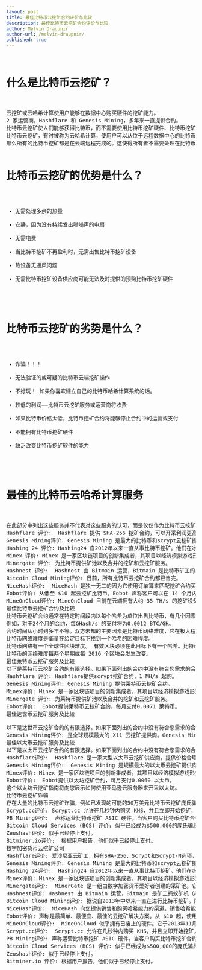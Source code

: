 ```yaml
---
layout: post
title: 最佳比特币云挖矿合约评价与比较
description: 最佳比特币云挖矿合约评价与比较
author: Melvin Draupnir
author-url: /melvin-draupnir/
published: true
---
```


<pre>

<h1>什么是比特币云挖矿？</h1>

云挖矿或云哈希计算使用户能够在数据中心购买硬件的挖矿能力。
2 家运营商，Hashflare 和 Genesis Mining，多年来一直提供合约。
比特币云挖矿使人们能够获得比特币，而不需要使用比特币挖矿硬件、比特币挖矿软件、电、带宽，也没有其他离线问题。
比特币云挖矿，有时被称为云哈希计算，使用户可以从位于远程数据中心的比特币挖矿硬件购买比特币挖矿能力的产出。
那么所有的比特币挖矿都是在云端远程完成的。这使得所有者不需要处理在比特币挖矿时通常遇到的任何麻烦，如电、主机问题、热量、安装或故障维护。

<h1>比特币云挖矿的优势是什么？</h1>
<ul>
<li>无需处理多余的热量</li>
<li>安静，因为没有持续发出嗡嗡声的电扇</li>
<li>无需电费</li>
<li>当比特币挖矿不再盈利时，无需出售比特币挖矿设备</li>
<li>热设备无通风问题</li>
<li>无需比特币挖矿设备供应商可能无法及时提供的预购比特币挖矿硬件</li>
</ul>

<h1>比特币云挖矿的劣势是什么？</h1>
<ul>
<li>诈骗！！！</li>
<li>无法验证的或可疑的比特币云端挖矿操作</li>
<li>不好玩！ 如果你喜欢建立自己的比特币哈希计算系统的话。</li>
<li>较低的利润——比特币云挖矿服务或运营商将收费</li>
<li>如果比特币价格太低，比特币挖矿合约将能够停止合约中的运营或支付</li>
<li>不能拥有比特币挖矿硬件</li>
<li>缺乏改变比特币挖矿软件的能力</li>
</ul>

<h1>最佳的比特币云哈希计算服务</h1>

在此部分中列出这些服务并不代表对这些服务的认可，而是仅仅作为比特币云挖矿的比较。已发生大量的比特币云挖矿诈骗。
Hashflare 评价:  Hashflare 提供 SHA-256 挖矿合约，可以开采利润更高的 SHA-256 比特币，但自动付款仍以比特币支付。客户必须至少购买 10 GH/s。
Genesis Mining评价: Genesis Mining 是最大的比特币和scrypt云挖矿提供商。Genesis Mining 提供三种比特币云计划，价格合理。还提供 Zcash 挖矿合约。
Hashing 24 评价: Hashing24 自2012年以来一直从事比特币挖矿。他们在冰岛和格鲁吉亚设有工厂。 他们使用 BitFury 的现代 ASIC 芯片，提供最高性能和效率。
Minex 评价: Minex 是一家区块链项目的创新集成者，其项目以经济模拟游戏形式呈现。用户购买 Cloudpack，然后可以使用它们从预先选定的云矿场、彩票、赌场、现实世界市场等建立索引。
Minergate 评价: 为比特币提供矿池以及合并的挖矿和云挖矿服务。
Hashnest 评价:  Hashnest 由 Bitmain 运营，Bitmain 是比特币矿工的 Antminer 生产线的生产商。 HashNest 目前有超过 600 台 Antminer S7 可供出租。您可以在 Hashnest 的网站上查看最新的定价和供应情况。在撰写本文时，一台 Antminer S7 的哈希率的租赁价格为 $1,200。
Bitcoin Cloud Mining评价: 目前，所有比特币云挖矿合约都已售完。
NiceHash评价:  NiceHash 是独一无二的因为它使用订单簿来匹配挖矿合约买家和卖家。查看它的网站获取最新价格。
Eobot评价: 从低至 $10 起云挖矿比特币。Eobot 声称客户可以在 14 个月内盈亏平衡。
MineOnCloud评价: MineOnCloud 目前在云端拥有大约 35 TH/s 的挖矿设备出租。可供出租的矿工包括 AntMiner S4和S5。
最佳比特币云挖矿合约及比较
比特币云挖矿合约通常在特定时间段内以每个哈希为单位出售比特币，有几个因素会影响比特币云挖矿合约的盈利能力。
例如，对于24个月的合约，每GHash/s 的支付将为0.0012 BTC/GH。
合约时间从小时到多年不等。双方未知的主要因素是比特币网络难度，它在极大程度上决定了比特币云哈希计算合约的盈利能力
比特币网络难度是衡量在给定目标下找到一个哈希的困难程度。
比特币网络有一个全球性区块难度。 有效区块必须在此目标下有一个哈希。比特币挖矿矿池同样也有一个特定矿池的份额难度，设定了份额的下限。
比特币的网络难度每两个星期或每 2016 个区块会发生改变。
最佳莱特币云挖矿服务及比较
以下是莱特币云挖矿合约的有限选择。如果下面列出的合约中没有符合您需求的合约，您可以购买比特币云挖矿合约（如上所列），并将您赚取的比特币转换为莱特币。
Hashflare 评价: Hashflare提供scrypt挖矿合约，1 MH/s 起购。
Genesis Mining评价: Genesis Mining 提供莱特币云挖矿合约。
Minex评价: Minex 是一家区块链项目的创新集成者，其项目以经济模拟游戏形式呈现。用户购买Cloudpack，然后可以使用它们从预先选定的云矿场、彩票、赌场、现实世界市场等建立索引。
Minergate 评价: 为莱特币提供矿池以及合并的挖矿和云挖矿服务。
Eobot评价:  Eobot提供莱特币云挖矿合约，每月支付0.0071 莱特币。
最佳达世币云挖矿服务及比较

以下是达世币云挖矿合约的有限选择。如果下面列出的合约中没有符合您需求的合约，您可以购买比特币云挖矿合约（如上所列），并将您赚取的比特币转换为达世币。
Genesis Mining评价: 是全球规模最大的 X11 云挖矿提供商。Genesis Mining 提供三种价格合理的达世币 X11 云挖矿计划。
最佳以太币云挖矿服务及比较
以下是以太币云挖矿合约的有限选择。如果下面列出的合约中没有符合您需求的合约，您可以购买比特币云挖矿合约（如上所列），并将您赚取的比特币转换为以太币。
Hashflare评价:  Hashflare 是一家大型以太币云挖矿供应商，提供价格合理的以太坊云挖矿合约。
Genesis Mining评价:  Genesis Mining 是规模最大的以太币云挖矿提供商。以太坊云挖矿合约价格合理。
Minex评价: Minex 是一家区块链项目的创新集成者，其项目以经济模拟游戏形式呈现。用户购买 Cloudpack，然后可以使用它们从预先选定的云矿场、彩票、赌场、现实世界市场等建立索引。
Eobot评价:  Eobot提供以太坊挖矿合约，每月支付0.0060 以太币。
这个以太坊云挖矿指南将向您展示如何使用亚马逊云服务器来开采以太坊。
比特币云挖矿诈骗
存在大量的比特币云挖矿诈骗，例如已发现的可能的50万美元比特币云挖矿庞氏骗局。在购买任何比特币挖矿合约之前，准买家应特别小心谨慎。需要引起注意的服务：
Scrypt.cc评价: Scrypt.cc 允许在几秒钟内购买 KHS，并且立即开始挖矿，甚至能够以基于供需的价格实时交易您的 KHS！ 所有的 KHash 都可以在 2 个安全的数据中心得到安全的存储和维护。
PB Mining评价:  声称运营比特币挖矿 ASIC 硬件。当客户购买比特币挖矿合约后，他们将立即开始赚取比特币。在背驮式挖矿中（Piggyback Mining），他们支付电费和所有的比特币挖矿矿池费用。比特币挖矿合约进行了100％的投保，因为他们希望客户成功。
Bitcoin Cloud Services (BCS) 评价: 似乎已经成为$500,000的庞氏骗局欺诈。
Zeushash评价: 似乎已经停止支付。
Bitminer.io评价:  根据用户报告，他们似乎已经停止支付。
数字加密货币云挖矿公司
Hashflare评价: 爱沙尼亚云矿工，拥有SHA-256、Scrypt和Scrypt-N选项，目前似乎是性价比最好的。
Genesis Mining评价: Genesis Mining 是最大的比特币和scrypt云挖矿提供商。
Hashing 24评价:  Hashing24 自2012年以来一直从事比特币挖矿。他们在冰岛和格鲁吉亚设有工厂。他们使用 BitFury 的现代 ASIC 芯片，提供最高性能和效率。
Minex评价: Minex 是一家区块链项目的创新集成者，其项目以经济模拟游戏形式呈现。用户购买 Cloudpack，然后可以使用它们从预先选定的云矿场、彩票、赌场、现实世界市场等建立索引。
Minergate评价:  MinerGate 是一组由数字加密货币爱好者创建的采矿池。它是首个为合并挖矿提供服务的矿池。这意味着，在我们的矿池挖矿时，您可以同时开采不同的货币，而不会减少主要货币的哈希率。
Hashnest评价: Hashnest 由 Bitmain 运营，Bitmain 是矿工蚂蚁矿机（Antminer）生产线的生产商。HashNest 目前拥有超过 600台 Antminer S7 可供出租。您可以在 Hashnest 的网站上查看最新的定价和供应情况。
Bitcoin Cloud Mining评价: 据说自2013年中以来一直在进行比特币挖矿。所有比特币矿工都位于澳大利亚最先进的数据中心，并可直接获得高质量的设备和全天候的支持。
NiceHash评价:  NiceHash 向您提供销售和购买哈希能力的渠道。销售哈希能力就如同将您的矿工连接到我们的分层挖矿矿池一样简单，买家可以按需付费购买哈希能力，先付费后使用。声称提供一个创新的易于使用和无风险的云端挖矿服务。您可以开采绝大多数热门货币，基于 SHA-256（比特币等）、Scrypt（莱特币、Dogecoin等）、Scrypt-N（Vertcoin等）和 X11（DarkCoin等）。
Eobot评价: 声称是最简单、最便宜、最佳的云挖矿解决方案。从 $10 起，使用 PayPal 支付，可以选择任何数字加密货币，包括比特币、莱特币、点点币（Peercoin）、域名币（Namecoin）、羽毛币（Feathercoin）、狗狗币（Dogecoin）、NautilusCoin和Vertcoin。
MineOnCloud评价:  MineOnCloud 似乎拥有已废止的硬件。它于2013年11月推出。他们使用非常稳定的 ASIC 28nm 芯片提供 SHA256 的比特币挖矿合约。他们提供两个比特币挖矿合约选择 —— 一日券和年度合约。客户可以选择比特币挖矿矿池，年度合约可以每月免费更换矿池。
Scrypt.cc评价:  Scrypt.cc 允许在几秒钟内购买 KHS，并且立即开始挖矿，甚至能够以基于供需的价格实时交易您的 KHS！ 所有的 KHash 都可以在 2 个安全的数据中心得到安全的存储和维护。
PB Mining评价: 声称运营比特币挖矿 ASIC 硬件。当客户购买比特币挖矿合约后，他们将立即开始赚取比特币。在背驮式挖矿中（Piggyback Mining），他们支付电费和所有的比特币挖矿矿池费用。比特币挖矿合约进行了100％的投保，因为他们希望客户成功。
Bitcoin Cloud Services (BCS) 评价: 似乎已经成为$500,000的庞氏骗局欺诈。
Zeushash评价: 似乎已经停止支付。
Bitminer.io 评价: 根据用户报告，他们似乎已经停止支付。
</pre>
